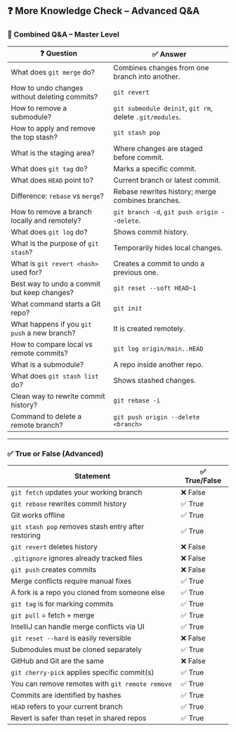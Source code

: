 ## ❓ More Knowledge Check – Advanced Q&A


### 🧠 Combined Q&A – Master Level

| ❓ Question | ✅ Answer |
|------------|----------|
| What does `git merge` do? | Combines changes from one branch into another. |
| How to undo changes without deleting commits? | `git revert` |
| How to remove a submodule? | `git submodule deinit`, `git rm`, delete `.git/modules`. |
| How to apply and remove the top stash? | `git stash pop` |
| What is the staging area? | Where changes are staged before commit. |
| What does `git tag` do? | Marks a specific commit. |
| What does `HEAD` point to? | Current branch or latest commit. |
| Difference: `rebase` vs `merge`? | Rebase rewrites history; merge combines branches. |
| How to remove a branch locally and remotely? | `git branch -d`, `git push origin --delete`. |
| What does `git log` do? | Shows commit history. |
| What is the purpose of `git stash`? | Temporarily hides local changes. |
| What is `git revert <hash>` used for? | Creates a commit to undo a previous one. |
| Best way to undo a commit but keep changes? | `git reset --soft HEAD~1` |
| What command starts a Git repo? | `git init` |
| What happens if you `git push` a new branch? | It is created remotely. |
| How to compare local vs remote commits? | `git log origin/main..HEAD` |
| What is a submodule? | A repo inside another repo. |
| What does `git stash list` do? | Shows stashed changes. |
| Clean way to rewrite commit history? | `git rebase -i` |
| Command to delete a remote branch? | `git push origin --delete <branch>` |

---

### ✅ True or False (Advanced)

| Statement | ✅ True/False |
|-----------|---------------|
| `git fetch` updates your working branch | ❌ False |
| `git rebase` rewrites commit history | ✅ True |
| Git works offline | ✅ True |
| `git stash pop` removes stash entry after restoring | ✅ True |
| `git revert` deletes history | ❌ False |
| `.gitignore` ignores already tracked files | ❌ False |
| `git push` creates commits | ❌ False |
| Merge conflicts require manual fixes | ✅ True |
| A fork is a repo you cloned from someone else | ✅ True |
| `git tag` is for marking commits | ✅ True |
| `git pull` = fetch + merge | ✅ True |
| IntelliJ can handle merge conflicts via UI | ✅ True |
| `git reset --hard` is easily reversible | ❌ False |
| Submodules must be cloned separately | ✅ True |
| GitHub and Git are the same | ❌ False |
| `git cherry-pick` applies specific commit(s) | ✅ True |
| You can remove remotes with `git remote remove` | ✅ True |
| Commits are identified by hashes | ✅ True |
| `HEAD` refers to your current branch | ✅ True |
| Revert is safer than reset in shared repos | ✅ True |

